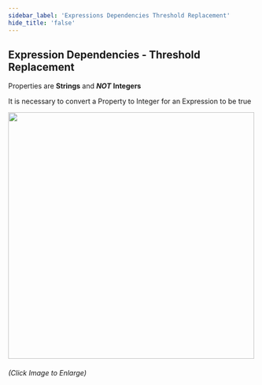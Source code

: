 ```yaml
---
sidebar_label: 'Expressions Dependencies Threshold Replacement'
hide_title: 'false'
---
```


## Expression Dependencies - Threshold Replacement

Properties are **Strings** and **_NOT_** **Integers**

It is necessary to convert a Property to Integer for an Expression to be true

<a href="imgadvanced/ThreshReplace.png" target="_blank"><img src="imgadvanced/ThreshReplace.png" width="500"></img></a>

###### (Click Image to Enlarge)